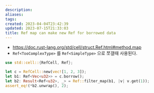 ```yaml
---
description:
aliases: 
tags: 
created: 2023-04-04T23:42:39
updated: 2023-07-15T21:33:03
title: Ref map can make new Ref for borrowed data
---
```

- https://doc.rust-lang.org/std/cell/struct.Ref.html#method.map
- `Ref<TooComplexType>` 를 `Ref<SimpleType>` 으로 쪼갤때 사용된다.

```rust
use std::cell::{RefCell, Ref};

let c = RefCell::new(vec![1, 2, 3]);
let b1: Ref<Vec<u32>> = c.borrow();
let b2: Result<Ref<u32>, _> = Ref::filter_map(b1, |v| v.get(1));
assert_eq!(*b2.unwrap(), 2);

```
